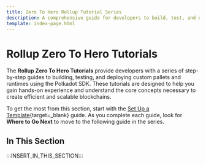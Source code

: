 ```yaml
---
title: Zero To Hero Rollup Tutorial Series
description: A comprehensive guide for developers to build, test, and deploy custom pallets and runtimes, leveraging the full potential of the Polkadot SDK.
template: index-page.html
---
```


# Rollup Zero To Hero Tutorials

The **Rollup Zero To Hero Tutorials** provide developers with a series of step-by-step guides to building, testing, and deploying custom pallets and runtimes using the Polkadot SDK. These tutorials are designed to help you gain hands-on experience and understand the core concepts necessary to create efficient and scalable blockchains.  

To get the most from this section, start with the [Set Up a Template](/tutorials/polkadot-sdk/rollups/zero-to-hero/set-up-a-template/){target=\_blank} guide. As you complete each guide, look for **Where to Go Next** to move to the following guide in the series.

## In This Section

:::INSERT_IN_THIS_SECTION:::